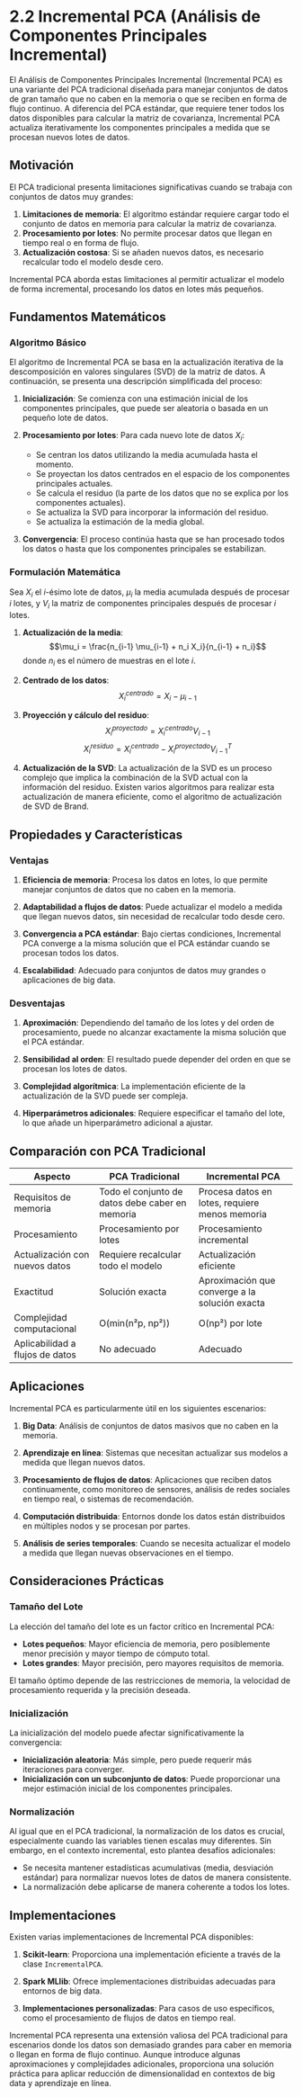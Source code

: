 # 2.2 Incremental PCA (Análisis de Componentes Principales Incremental)

El Análisis de Componentes Principales Incremental (Incremental PCA) es una variante del PCA tradicional diseñada para manejar conjuntos de datos de gran tamaño que no caben en la memoria o que se reciben en forma de flujo continuo. A diferencia del PCA estándar, que requiere tener todos los datos disponibles para calcular la matriz de covarianza, Incremental PCA actualiza iterativamente los componentes principales a medida que se procesan nuevos lotes de datos.

## Motivación

El PCA tradicional presenta limitaciones significativas cuando se trabaja con conjuntos de datos muy grandes:

1. **Limitaciones de memoria**: El algoritmo estándar requiere cargar todo el conjunto de datos en memoria para calcular la matriz de covarianza.
2. **Procesamiento por lotes**: No permite procesar datos que llegan en tiempo real o en forma de flujo.
3. **Actualización costosa**: Si se añaden nuevos datos, es necesario recalcular todo el modelo desde cero.

Incremental PCA aborda estas limitaciones al permitir actualizar el modelo de forma incremental, procesando los datos en lotes más pequeños.

## Fundamentos Matemáticos

### Algoritmo Básico

El algoritmo de Incremental PCA se basa en la actualización iterativa de la descomposición en valores singulares (SVD) de la matriz de datos. A continuación, se presenta una descripción simplificada del proceso:

1. **Inicialización**: Se comienza con una estimación inicial de los componentes principales, que puede ser aleatoria o basada en un pequeño lote de datos.

2. **Procesamiento por lotes**: Para cada nuevo lote de datos $X_i$:
   - Se centran los datos utilizando la media acumulada hasta el momento.
   - Se proyectan los datos centrados en el espacio de los componentes principales actuales.
   - Se calcula el residuo (la parte de los datos que no se explica por los componentes actuales).
   - Se actualiza la SVD para incorporar la información del residuo.
   - Se actualiza la estimación de la media global.

3. **Convergencia**: El proceso continúa hasta que se han procesado todos los datos o hasta que los componentes principales se estabilizan.

### Formulación Matemática

Sea $X_i$ el $i$-ésimo lote de datos, $\mu_i$ la media acumulada después de procesar $i$ lotes, y $V_i$ la matriz de componentes principales después de procesar $i$ lotes.

1. **Actualización de la media**:
   $$\mu_i = \frac{n_{i-1} \mu_{i-1} + n_i X_i}{n_{i-1} + n_i}$$
   donde $n_i$ es el número de muestras en el lote $i$.

2. **Centrado de los datos**:
   $$X_i^{centrado} = X_i - \mu_{i-1}$$

3. **Proyección y cálculo del residuo**:
   $$X_i^{proyectado} = X_i^{centrado} V_{i-1}$$
   $$X_i^{residuo} = X_i^{centrado} - X_i^{proyectado} V_{i-1}^T$$

4. **Actualización de la SVD**:
   La actualización de la SVD es un proceso complejo que implica la combinación de la SVD actual con la información del residuo. Existen varios algoritmos para realizar esta actualización de manera eficiente, como el algoritmo de actualización de SVD de Brand.

## Propiedades y Características

### Ventajas

1. **Eficiencia de memoria**: Procesa los datos en lotes, lo que permite manejar conjuntos de datos que no caben en la memoria.

2. **Adaptabilidad a flujos de datos**: Puede actualizar el modelo a medida que llegan nuevos datos, sin necesidad de recalcular todo desde cero.

3. **Convergencia a PCA estándar**: Bajo ciertas condiciones, Incremental PCA converge a la misma solución que el PCA estándar cuando se procesan todos los datos.

4. **Escalabilidad**: Adecuado para conjuntos de datos muy grandes o aplicaciones de big data.

### Desventajas

1. **Aproximación**: Dependiendo del tamaño de los lotes y del orden de procesamiento, puede no alcanzar exactamente la misma solución que el PCA estándar.

2. **Sensibilidad al orden**: El resultado puede depender del orden en que se procesan los lotes de datos.

3. **Complejidad algorítmica**: La implementación eficiente de la actualización de la SVD puede ser compleja.

4. **Hiperparámetros adicionales**: Requiere especificar el tamaño del lote, lo que añade un hiperparámetro adicional a ajustar.

## Comparación con PCA Tradicional

| Aspecto | PCA Tradicional | Incremental PCA |
|---------|-----------------|-----------------|
| Requisitos de memoria | Todo el conjunto de datos debe caber en memoria | Procesa datos en lotes, requiere menos memoria |
| Procesamiento | Procesamiento por lotes | Procesamiento incremental |
| Actualización con nuevos datos | Requiere recalcular todo el modelo | Actualización eficiente |
| Exactitud | Solución exacta | Aproximación que converge a la solución exacta |
| Complejidad computacional | O(min(n²p, np²)) | O(np²) por lote |
| Aplicabilidad a flujos de datos | No adecuado | Adecuado |

## Aplicaciones

Incremental PCA es particularmente útil en los siguientes escenarios:

1. **Big Data**: Análisis de conjuntos de datos masivos que no caben en la memoria.

2. **Aprendizaje en línea**: Sistemas que necesitan actualizar sus modelos a medida que llegan nuevos datos.

3. **Procesamiento de flujos de datos**: Aplicaciones que reciben datos continuamente, como monitoreo de sensores, análisis de redes sociales en tiempo real, o sistemas de recomendación.

4. **Computación distribuida**: Entornos donde los datos están distribuidos en múltiples nodos y se procesan por partes.

5. **Análisis de series temporales**: Cuando se necesita actualizar el modelo a medida que llegan nuevas observaciones en el tiempo.

## Consideraciones Prácticas

### Tamaño del Lote

La elección del tamaño del lote es un factor crítico en Incremental PCA:

- **Lotes pequeños**: Mayor eficiencia de memoria, pero posiblemente menor precisión y mayor tiempo de cómputo total.
- **Lotes grandes**: Mayor precisión, pero mayores requisitos de memoria.

El tamaño óptimo depende de las restricciones de memoria, la velocidad de procesamiento requerida y la precisión deseada.

### Inicialización

La inicialización del modelo puede afectar significativamente la convergencia:

- **Inicialización aleatoria**: Más simple, pero puede requerir más iteraciones para converger.
- **Inicialización con un subconjunto de datos**: Puede proporcionar una mejor estimación inicial de los componentes principales.

### Normalización

Al igual que en el PCA tradicional, la normalización de los datos es crucial, especialmente cuando las variables tienen escalas muy diferentes. Sin embargo, en el contexto incremental, esto plantea desafíos adicionales:

- Se necesita mantener estadísticas acumulativas (media, desviación estándar) para normalizar nuevos lotes de datos de manera consistente.
- La normalización debe aplicarse de manera coherente a todos los lotes.

## Implementaciones

Existen varias implementaciones de Incremental PCA disponibles:

1. **Scikit-learn**: Proporciona una implementación eficiente a través de la clase `IncrementalPCA`.

2. **Spark MLlib**: Ofrece implementaciones distribuidas adecuadas para entornos de big data.

3. **Implementaciones personalizadas**: Para casos de uso específicos, como el procesamiento de flujos de datos en tiempo real.

Incremental PCA representa una extensión valiosa del PCA tradicional para escenarios donde los datos son demasiado grandes para caber en memoria o llegan en forma de flujo continuo. Aunque introduce algunas aproximaciones y complejidades adicionales, proporciona una solución práctica para aplicar reducción de dimensionalidad en contextos de big data y aprendizaje en línea.
